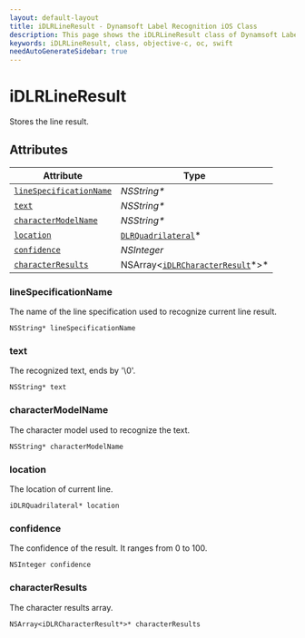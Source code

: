 ```yaml
---
layout: default-layout
title: iDLRLineResult - Dynamsoft Label Recognition iOS Class
description: This page shows the iDLRLineResult class of Dynamsoft Label Recognition for iOS SDK.
keywords: iDLRLineResult, class, objective-c, oc, swift
needAutoGenerateSidebar: true
---
```



# iDLRLineResult
Stores the line result.
  

## Attributes
  
| Attribute | Type |
|---------- | ---- |
| [`lineSpecificationName`](#linespecificationname) | *NSString\** |
| [`text`](#text) | *NSString\** |
| [`characterModelName`](#charactermodelname) | *NSString\** |
| [`location`](#location) | [`DLRQuadrilateral`](dlr-quadrilateral.md)\* |
| [`confidence`](#confidence) | *NSInteger* |
| [`characterResults`](#characterresults) | NSArray<[`iDLRCharacterResult`](dlr-character-result.md)\*>\*|


### lineSpecificationName
The name of the line specification used to recognize current line result.
```objc
NSString* lineSpecificationName
```

### text
The recognized text, ends by '\0'.
```objc
NSString* text
```

### characterModelName
The character model used to recognize the text.
```objc
NSString* characterModelName
```

### location
The location of current line.
```objc
iDLRQuadrilateral* location
```


### confidence
The confidence of the result. It ranges from 0 to 100.
```objc
NSInteger confidence
```

### characterResults
The character results array.
```objc
NSArray<iDLRCharacterResult*>* characterResults
```

